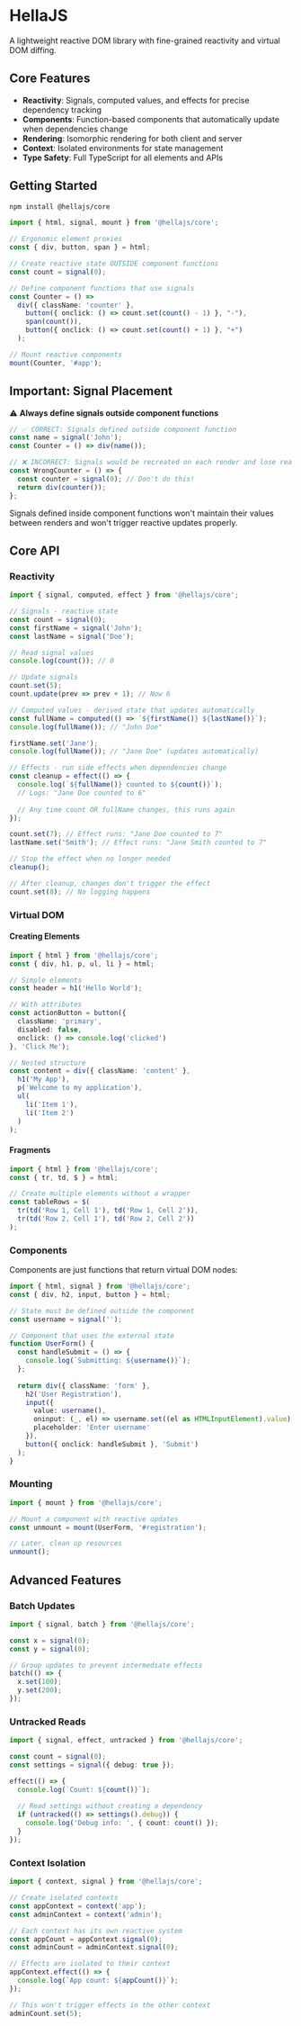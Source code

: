 # HellaJS

A lightweight reactive DOM library with fine-grained reactivity and virtual DOM diffing.

## Core Features

- **Reactivity**: Signals, computed values, and effects for precise dependency tracking
- **Components**: Function-based components that automatically update when dependencies change
- **Rendering**: Isomorphic rendering for both client and server
- **Context**: Isolated environments for state management
- **Type Safety**: Full TypeScript for all elements and APIs

## Getting Started

```bash
npm install @hellajs/core
```

```typescript
import { html, signal, mount } from '@hellajs/core';

// Ergonomic element proxies
const { div, button, span } = html;

// Create reactive state OUTSIDE component functions
const count = signal(0);

// Define component functions that use signals
const Counter = () =>
  div({ className: 'counter' },
    button({ onclick: () => count.set(count() - 1) }, "-"),
    span(count()),
    button({ onclick: () => count.set(count() + 1) }, "+")
  );

// Mount reactive components
mount(Counter, '#app');
```

## Important: Signal Placement

⚠️ **Always define signals outside component functions**

```typescript
// ✅ CORRECT: Signals defined outside component function
const name = signal('John');
const Counter = () => div(name());

// ❌ INCORRECT: Signals would be recreated on each render and lose reactivity
const WrongCounter = () => {
  const counter = signal(0); // Don't do this!
  return div(counter());
};
```

Signals defined inside component functions won't maintain their values between renders and won't trigger reactive updates properly.

## Core API

### Reactivity

```typescript
import { signal, computed, effect } from '@hellajs/core';

// Signals - reactive state
const count = signal(0);
const firstName = signal('John');
const lastName = signal('Doe');

// Read signal values
console.log(count()); // 0

// Update signals
count.set(5);
count.update(prev => prev + 1); // Now 6

// Computed values - derived state that updates automatically
const fullName = computed(() => `${firstName()} ${lastName()}`);
console.log(fullName()); // "John Doe"

firstName.set('Jane');
console.log(fullName()); // "Jane Doe" (updates automatically)

// Effects - run side effects when dependencies change
const cleanup = effect(() => {
  console.log(`${fullName()} counted to ${count()}`);
  // Logs: "Jane Doe counted to 6"
  
  // Any time count OR fullName changes, this runs again
});

count.set(7); // Effect runs: "Jane Doe counted to 7"
lastName.set('Smith'); // Effect runs: "Jane Smith counted to 7"

// Stop the effect when no longer needed
cleanup();

// After cleanup, changes don't trigger the effect
count.set(8); // No logging happens
```

### Virtual DOM

#### Creating Elements
```typescript
import { html } from '@hellajs/core';
const { div, h1, p, ul, li } = html;

// Simple elements
const header = h1('Hello World');

// With attributes
const actionButton = button({ 
  className: 'primary', 
  disabled: false,
  onclick: () => console.log('clicked')
}, 'Click Me');

// Nested structure
const content = div({ className: 'content' },
  h1('My App'),
  p('Welcome to my application'),
  ul(
    li('Item 1'),
    li('Item 2')
  )
);
```

#### Fragments
```typescript
import { html } from '@hellajs/core';
const { tr, td, $ } = html;

// Create multiple elements without a wrapper
const tableRows = $(
  tr(td('Row 1, Cell 1'), td('Row 1, Cell 2')),
  tr(td('Row 2, Cell 1'), td('Row 2, Cell 2'))
);
```

### Components

Components are just functions that return virtual DOM nodes:

```typescript
import { html, signal } from '@hellajs/core';
const { div, h2, input, button } = html;

// State must be defined outside the component
const username = signal('');

// Component that uses the external state
function UserForm() {
  const handleSubmit = () => {
    console.log(`Submitting: ${username()}`);
  };
  
  return div({ className: 'form' },
    h2('User Registration'),
    input({ 
      value: username(),
      oninput: (_, el) => username.set((el as HTMLInputElement).value),
      placeholder: 'Enter username'
    }),
    button({ onclick: handleSubmit }, 'Submit')
  );
}
```

### Mounting

```typescript
import { mount } from '@hellajs/core';

// Mount a component with reactive updates
const unmount = mount(UserForm, '#registration');

// Later, clean up resources
unmount();
```

## Advanced Features

### Batch Updates

```typescript
import { signal, batch } from '@hellajs/core';

const x = signal(0);
const y = signal(0);

// Group updates to prevent intermediate effects
batch(() => {
  x.set(100);
  y.set(200);
});
```

### Untracked Reads

```typescript
import { signal, effect, untracked } from '@hellajs/core';

const count = signal(0);
const settings = signal({ debug: true });

effect(() => {
  console.log(`Count: ${count()}`);
  
  // Read settings without creating a dependency
  if (untracked(() => settings().debug)) {
    console.log('Debug info: ', { count: count() });
  }
});
```

### Context Isolation

```typescript
import { context, signal } from '@hellajs/core';

// Create isolated contexts
const appContext = context('app');
const adminContext = context('admin');

// Each context has its own reactive system
const appCount = appContext.signal(0);
const adminCount = adminContext.signal(0);

// Effects are isolated to their context
appContext.effect(() => {
  console.log(`App count: ${appCount()}`);
});

// This won't trigger effects in the other context
adminCount.set(5);
```
